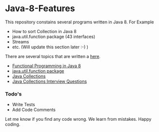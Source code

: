 # Java-8-Features

This repository constains several programs written in Java 8. For Example
  - How to sort Collection in Java 8
  - java.util.function package (43 interfaces)
  - Streams
  - etc. (Will update this section later :-) )

There are several topics that are written a [here].

* [Functional Programming in Java 8](http://data-structure-learning.blogspot.com/p/functional-programming-in-java.html)
* [java.util.function package](http://data-structure-learning.blogspot.com/p/javautilfunction-package.html)
* [Java Collections](http://data-structure-learning.blogspot.com/p/java-collections.html)
* [Java Collections Interview Questions](http://data-structure-learning.blogspot.com/p/java-collections_26.html)

### Todo's

 - Write Tests
 - Add Code Comments

Let me know if you find any code wrong. We learn from mistakes.
Happy coding.

[here]:data-structure-learning.blogspot.com
